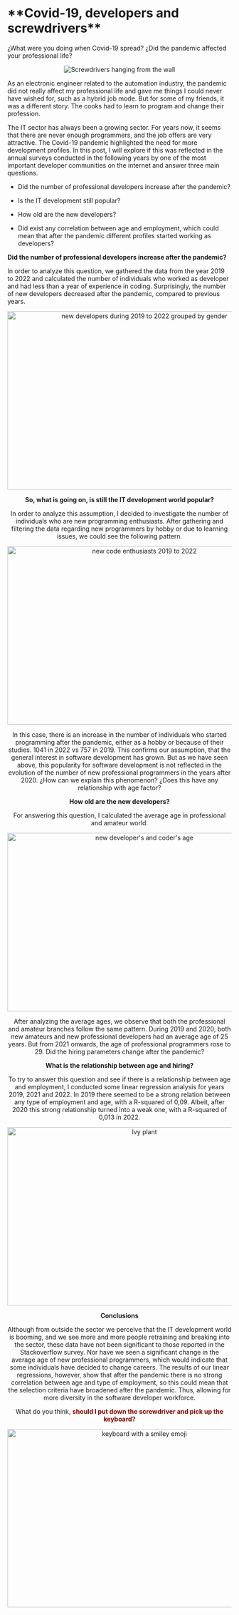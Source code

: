 <h1>**Covid-19, developers and screwdrivers**</h1>

¿What were you doing when Covid-19 spread? ¿Did the pandemic affected your professional life?

<div style="text-align:center;">
 <img src="screwdrivers.jpg" 
      alt="Screwdrivers hanging from the wall" 
      caption = "picture from google images">
</div>

As an electronic engineer related to the automation industry, the pandemic did not really affect my professional life and gave me things 
I could never have wished for, such as a hybrid job mode. But for some of my friends, it was a different story. The cooks had to learn 
to program and change their profession.

The IT sector has always been a growing sector. For years now, it seems that there are never enough programmers, and the job offers are
very attractive. The Covid-19 pandemic highlighted the need for more development profiles. 
In this post, I will explore if this was reflected in the annual surveys conducted in the following years by one of the most important
developer communities on the internet and answer three main questions. 

  *	Did the number of professional developers increase after the pandemic?
  
  *	Is the IT development still popular? 
  
  * How old are the new developers?
  
  *	Did exist any correlation between age and employment, which could mean that after the pandemic 
    different profiles started working as developers?
  
**Did the number of professional developers increase after the pandemic?**

In order to analyze this question, we gathered the data from the year 2019 to 2022 and calculated the number of individuals who worked 
as developer and had less than a year of experience in coding. Surprisingly, the number of new developers decreased after the pandemic, 
compared to previous years.

<div style="text-align:center;">
 <img src="chart1.jpg" 
      alt="new developers during 2019 to 2022 grouped by gender" 
       width="600" height="400"
</div>

**So, what is going on, is still the IT development world popular?**
 
In order to analyze this assumption, I decided to investigate the number of individuals who are new programming enthusiasts.
After gathering and filtering the data regarding new programmers by hobby or due to learning issues, we could see the following pattern.
 
<div style="text-align:center;">
 <img src="chart2.jpg" 
      alt="new code enthusiasts 2019 to 2022" 
       width="600" height="400"
</div>
 
In this case, there is an increase in the number of individuals who started programming after the pandemic, either as a hobby or because 
of their studies. 1041 in 2022 vs 757 in 2019. This confirms our assumption, that the general interest in software development has grown. 
But as we have seen above, this popularity for software development is not reflected in the evolution of the number of new professional 
programmers in the years after 2020. ¿How can we explain this phenomenon? ¿Does this have any relationship with age factor?

**How old are the new developers?**

For answering this question, I calculated the average age in professional and amateur world.
 
<div style="text-align:center;">
 <img src="chart3.jpg" 
      alt="new developer's and coder's age" 
       width="600" height="400"
</div>
 
After analyzing the average ages, we observe that both the professional and amateur branches follow the same pattern. During 2019 and 2020,
both new amateurs and new professional developers had an average age of 25 years. But from 2021 onwards, the age of professional programmers 
rose to 29. Did the hiring parameters change after the pandemic? 

**What is the relationship between age and hiring?**

To try to answer this question and see if there is a relationship between age and employment, I conducted some linear regression analysis for
years 2019, 2021 and 2022.
In 2019 there seemed to be a strong relation between any type of employment and age, with a R-squared of 0,09. Albeit, after 2020 this strong
relationship turned into a weak one, with a R-squared of 0,013 in 2022.
 
 <div style="text-align:center;">
 <img src="enredadera.jpg" 
      alt="Ivy plant"
      caption = "source google images"
       width="600" height="400"
</div>

**Conclusions**

Although from outside the sector we perceive that the IT development world is booming, and we see more and more people retraining and breaking 
into the sector, these data have not been significant to those reported in the Stackoverflow survey.
Nor have we seen a significant change in the average age of new professional programmers, which would indicate that some individuals have decided 
to change careers. 
The results of our linear regressions, however, show that after the pandemic there is no strong correlation between age and type of employment, 
so this could mean that the selection criteria have broadened after the pandemic. Thus, allowing for more diversity in the software developer workforce.

What do you think, <FONT COLOR="#80080">**should I put down the screwdriver and pick up the keyboard?**</FONT>

<div style="text-align:center;">
 <img src="keyboard_smiley.jpg" 
      alt="keyboard with a smiley emoji"
      caption = "source google images"
      width="600" height="400" 
</div>
